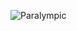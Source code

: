 ![Paralympic](https://user-images.githubusercontent.com/79040885/128079056-d702ea58-aba1-4f86-a742-f5b9575906f3.png)
